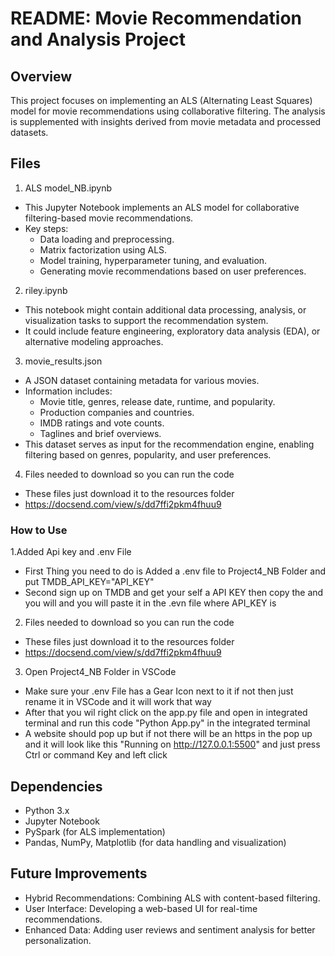 # README: Movie Recommendation and Analysis Project
## Overview
This project focuses on implementing an ALS (Alternating Least Squares) model for movie recommendations using collaborative filtering. The analysis is supplemented with insights derived from movie metadata and processed datasets.

## Files
1. ALS model_NB.ipynb

* This Jupyter Notebook implements an ALS model for collaborative filtering-based movie recommendations.
* Key steps:
    * Data loading and preprocessing.
    * Matrix factorization using ALS.
    * Model training, hyperparameter tuning, and evaluation.
    * Generating movie recommendations based on user preferences.
2. riley.ipynb

* This notebook might contain additional data processing, analysis, or visualization tasks to support the recommendation system.
* It could include feature engineering, exploratory data analysis (EDA), or alternative modeling approaches.
3. movie_results.json

* A JSON dataset containing metadata for various movies.
* Information includes:
    * Movie title, genres, release date, runtime, and popularity.
    * Production companies and countries.
    * IMDB ratings and vote counts.
    * Taglines and brief overviews.
* This dataset serves as input for the recommendation engine, enabling filtering based on genres, popularity, and user preferences.
4. Files needed to download so you can run the code

* These files just download it to the resources folder
* https://docsend.com/view/s/dd7ffi2pkm4fhuu9
### How to Use
1.Added Api key and .env File

* First Thing you need to do is Added a .env file to Project4_NB Folder and put TMDB_API_KEY="API_KEY" 
* Second sign up on TMDB and get your self a API KEY then copy the and you will and you will paste it in the .evn file where API_KEY is
2. Files needed to download so you can run the code

* These files just download it to the resources folder
* https://docsend.com/view/s/dd7ffi2pkm4fhuu9
3. Open Project4_NB Folder in VSCode

* Make sure your .env File has a Gear Icon next to it if not then just rename it in VSCode and it will work that way
* After that you wil right click on the app.py file and open in integrated terminal and run this code "Python App.py" in the integrated terminal
* A website should pop up but if not there will be an https in the pop up and it will look like this "Running on http://127.0.0.1:5500" and just press Ctrl or command Key and left click 


## Dependencies
* Python 3.x
* Jupyter Notebook
* PySpark (for ALS implementation)
* Pandas, NumPy, Matplotlib (for data handling and visualization)
## Future Improvements
* Hybrid Recommendations: Combining ALS with content-based filtering.
* User Interface: Developing a web-based UI for real-time recommendations.
* Enhanced Data: Adding user reviews and sentiment analysis for better personalization.
